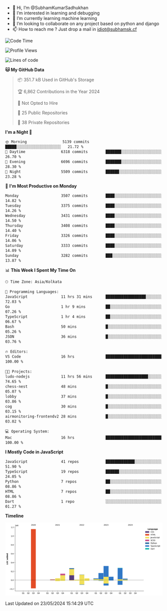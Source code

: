 - 👋 Hi, I’m @SubhamKumarSadhukhan
- 👀 I’m interested in learning and debugging
- 🌱 I’m currently learning machine learning
- 💞️ I’m looking to collaborate on any project based on python and django
- 📫 How to reach me ?
      Just drop a mail in idiot@subhamsk.cf

<!---
SubhamKumarSadhukhan/SubhamKumarSadhukhan is a ✨ special ✨ repository because its `README.md` (this file) appears on your GitHub profile.
You can click the Preview link to take a look at your changes.
--->


<!--START_SECTION:waka-->
![Code Time](http://img.shields.io/badge/Code%20Time-2%2C207%20hrs%208%20mins-blue)

![Profile Views](http://img.shields.io/badge/Profile%20Views-0-blue)

![Lines of code](https://img.shields.io/badge/From%20Hello%20World%20I%27ve%20Written-2.7%20million%20lines%20of%20code-blue)

**🐱 My GitHub Data** 

> 📦 351.7 kB Used in GitHub's Storage 
 > 
> 🏆 6,862 Contributions in the Year 2024
 > 
> 🚫 Not Opted to Hire
 > 
> 📜 25 Public Repositories 
 > 
> 🔑 38 Private Repositories 
 > 
**I'm a Night 🦉** 

```text
🌞 Morning                5139 commits        █████░░░░░░░░░░░░░░░░░░░░   21.72 % 
🌆 Daytime                6318 commits        ███████░░░░░░░░░░░░░░░░░░   26.70 % 
🌃 Evening                6696 commits        ███████░░░░░░░░░░░░░░░░░░   28.30 % 
🌙 Night                  5509 commits        ██████░░░░░░░░░░░░░░░░░░░   23.28 % 
```
📅 **I'm Most Productive on Monday** 

```text
Monday                   3507 commits        ████░░░░░░░░░░░░░░░░░░░░░   14.82 % 
Tuesday                  3375 commits        ████░░░░░░░░░░░░░░░░░░░░░   14.26 % 
Wednesday                3431 commits        ████░░░░░░░░░░░░░░░░░░░░░   14.50 % 
Thursday                 3408 commits        ████░░░░░░░░░░░░░░░░░░░░░   14.40 % 
Friday                   3326 commits        ████░░░░░░░░░░░░░░░░░░░░░   14.06 % 
Saturday                 3333 commits        ████░░░░░░░░░░░░░░░░░░░░░   14.09 % 
Sunday                   3282 commits        ███░░░░░░░░░░░░░░░░░░░░░░   13.87 % 
```


📊 **This Week I Spent My Time On** 

```text
🕑︎ Time Zone: Asia/Kolkata

💬 Programming Languages: 
JavaScript               11 hrs 31 mins      ██████████████████░░░░░░░   72.03 % 
Go                       1 hr 9 mins         ██░░░░░░░░░░░░░░░░░░░░░░░   07.26 % 
TypeScript               1 hr 4 mins         ██░░░░░░░░░░░░░░░░░░░░░░░   06.67 % 
Bash                     50 mins             █░░░░░░░░░░░░░░░░░░░░░░░░   05.26 % 
JSON                     36 mins             █░░░░░░░░░░░░░░░░░░░░░░░░   03.76 % 

🔥 Editors: 
VS Code                  16 hrs              █████████████████████████   100.00 % 

🐱‍💻 Projects: 
ludo-nodejs              11 hrs 56 mins      ███████████████████░░░░░░   74.65 % 
chess-nest               48 mins             █░░░░░░░░░░░░░░░░░░░░░░░░   05.07 % 
lobby                    37 mins             █░░░░░░░░░░░░░░░░░░░░░░░░   03.86 % 
cog                      30 mins             █░░░░░░░░░░░░░░░░░░░░░░░░   03.15 % 
airmonitoring-frontendv2 28 mins             █░░░░░░░░░░░░░░░░░░░░░░░░   03.02 % 

💻 Operating System: 
Mac                      16 hrs              █████████████████████████   100.00 % 
```

**I Mostly Code in JavaScript** 

```text
JavaScript               41 repos            █████████████░░░░░░░░░░░░   51.90 % 
TypeScript               19 repos            ██████░░░░░░░░░░░░░░░░░░░   24.05 % 
Python                   7 repos             ██░░░░░░░░░░░░░░░░░░░░░░░   08.86 % 
HTML                     7 repos             ██░░░░░░░░░░░░░░░░░░░░░░░   08.86 % 
Dart                     1 repo              ░░░░░░░░░░░░░░░░░░░░░░░░░   01.27 % 
```



**Timeline**

![Lines of Code chart](https://raw.githubusercontent.com/SubhamKumarSadhukhan/SubhamKumarSadhukhan/main/assets/bar_graph.png)


 Last Updated on 23/05/2024 15:14:29 UTC
<!--END_SECTION:waka-->

